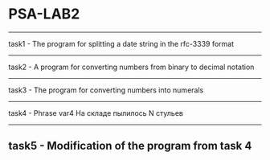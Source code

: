 # PSA-LAB2
------------------------------------------------------------------------
task1 - The program for splitting a date string in the rfc-3339 format

------------------------------------------------------------------------
task2 - A program for converting numbers from binary to decimal notation

------------------------------------------------------------------------
task3 - The program for converting numbers into numerals

------------------------------------------------------------------------
task4 - Phrase var4
На складе пылилось N стульев

------------------------------------------------------------------------
task5 - Modification of the program from task 4
------------------------------------------------------------------------